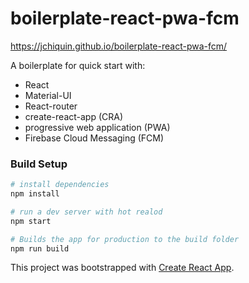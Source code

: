# boilerplate-react-pwa-fcm
https://jchiquin.github.io/boilerplate-react-pwa-fcm/

A boilerplate for quick start with: 

- React
- Material-UI
- React-router
- create-react-app (CRA)
- progressive web application (PWA)
- Firebase Cloud Messaging (FCM)

### Build Setup

``` bash
# install dependencies
npm install

# run a dev server with hot realod
npm start

# Builds the app for production to the build folder
npm run build
```

This project was bootstrapped with [Create React App](https://github.com/facebook/create-react-app).
